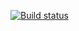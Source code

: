 [![Build status](https://ci.appveyor.com/api/projects/status/webxw9pv0fbalikf?svg=true)](https://ci.appveyor.com/project/OGsplendid/async-await)